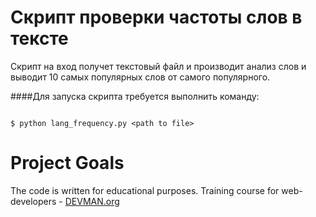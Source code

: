 # Скрипт проверки частоты слов в тексте

Скрипт на вход получет текстовый файл и производит анализ слов и выводит 10 самых популярных слов от самого популярного.

####Для запуска скрипта требуется выполнить команду:
```{r, engine='bash'}

$ python lang_frequency.py <path to file>

```

# Project Goals

The code is written for educational purposes. Training course for web-developers - [DEVMAN.org](https://devman.org)

